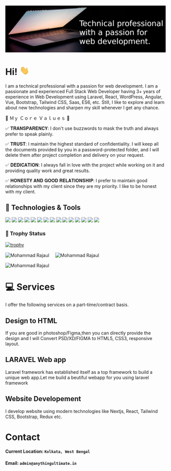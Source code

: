 [![Header](https://raw.githubusercontent.com/anythingultimate/anythingultimate/main/header.png "Header")](https://anythingultimate.vercel.app/)

# Hi! <img src="https://raw.githubusercontent.com/anythingultimate/anythingultimate/main/wave.gif" width="30px">

I am a technical professional with a passion for web development. I am a passionate and experienced Full Stack Web Developer having 3+ years of experience in Web Development using Laravel, React, WordPress, Angular, Vue, Bootstrap, Tailwind CSS, Saas, ES6, etc. Still, I like to explore and learn about new technologies and sharpen my skill whenever I get any chance.

🎀  Ｍｙ Ｃｏｒｅ Ｖａｌｕｅｓ  🎀

✅ 𝐓𝐑𝐀𝐍𝐒𝐏𝐀𝐑𝐄𝐍𝐂𝐘: I don't use buzzwords to mask the truth and always prefer to speak plainly.

✅ 𝐓𝐑𝐔𝐒𝐓: I maintain the highest standard of confidentiality. I will keep all the documents provided by you in a password-protected folder, and I will delete them after project completion and delivery on your request.

✅ 𝐃𝐄𝐃𝐈𝐂𝐀𝐓𝐈𝐎𝐍: I always fall in love with the project while working on it and providing quality work and great results.

✅ 𝐇𝐎𝐍𝐄𝐒𝐓𝐘 𝐀𝐍𝐃 𝐆𝐎𝐎𝐃 𝐑𝐄𝐋𝐀𝐓𝐈𝐎𝐍𝐒𝐇𝐈𝐏: I prefer to maintain good relationships with my client since they are my priority. I like to be honest with my client. 

## 🔧 Technologies & Tools

![](https://img.shields.io/badge/OS-Linux/Windows-informational?style=flat&logo=linux&logoColor=white&color=2bbc8a)
![](https://img.shields.io/badge/Editor-VS_Code-informational?style=flat&logo=visual-studio-code&logoColor=white&color=007ACC)
![](https://img.shields.io/badge/Code-HTML-informational?style=flat&logo=html5&logoColor=white&color=E34F26)
![](https://img.shields.io/badge/Code-JavaScript-informational?style=flat&logo=javascript&logoColor=white&color=F7DF1E)
![](https://img.shields.io/badge/Code-CSS-informational?style=flat&logo=css3&logoColor=white&color=1572B6)
![](https://img.shields.io/badge/Bootstrap-informational?style=flat&logo=bootstrap&logoColor=white&color=7952B3)
![](https://img.shields.io/badge/TailwindCSS-informational?style=flat&logo=tailwind-css&logoColor=white&color=06B6D4)
![](https://img.shields.io/badge/Code-React-informational?style=flat&logo=react&logoColor=white&color=61DAFB)
![](https://img.shields.io/badge/Code-Laravel-informational?style=flat&logo=laravel&logoColor=white&color=FF2D20)
![](https://img.shields.io/badge/Shell-Bash-informational?style=flat&logo=gnu-bash&logoColor=white&color=4EAA25)
![](https://img.shields.io/badge/MongoDb-informational?style=flat&logo=mongodb&logoColor=white&color=47A248)
![](https://img.shields.io/badge/Tools-Docker-informational?style=flat&logo=docker&logoColor=white&color=2bbc8a)
![](https://img.shields.io/badge/Tools-Figma-informational?style=flat&logo=figma&logoColor=white&color=F24E1E)
![](https://img.shields.io/badge/Tools-AdobeXD-informational?style=flat&logo=adobe-xd&logoColor=white&color=FF61F6)
![](https://img.shields.io/badge/Nextjs-informational?style=flat&logo=next.js&logoColor=white&color=000000)

### 🤵 Trophy Status


[![trophy](https://github-profile-trophy.vercel.app/?username=anythingultimate&theme=radical&margin-w=15&margin-h=15)](https://github.com/ryo-ma/github-profile-trophy)

<p><img align="center" src="https://github-readme-stats.vercel.app/api/?username=anythingultimate&count_private=true&show_icons=true&theme=radical" style="margin-right:15px;" alt="Mohammad Rajaul" /> <img align="center" src="https://github-readme-stats.vercel.app/api/top-langs?username=anythingultimate&count_private=true&show_icons=true&theme=radical&layout=compact" alt="Mohammad Rajaul" /></p>


<p><img align="center" src="https://github-readme-streak-stats.herokuapp.com/?user=anythingultimate&count_private=true&show_icons=true&theme=radical" alt="Mohammad Rajaul" /></p>

# &#x1F4BB; Services

I offer the following services on a part-time/contract basis.

## Design to HTML

If you are good in photoshop/Figma,then you can directly provide the design and I will Convert PSD/XD/FIGMA to HTML5, CSS3, responsive layout.
## LARAVEL Web app

Laravel framework has established itself as a top framework to build a unique web app.Let me build a beutiful webapp for you using laravel framework

## Website Developement

I develop website using modern technologies like Nextjs, React, Tailwind CSS, Bootstrap, Redux etc.

# Contact

#### Current Location: `Kolkata, West Bengal`
#### Email: `admin@anythingultimate.in`